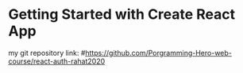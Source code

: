 # Getting Started with Create React App

my git repository link: #https://github.com/Porgramming-Hero-web-course/react-auth-rahat2020